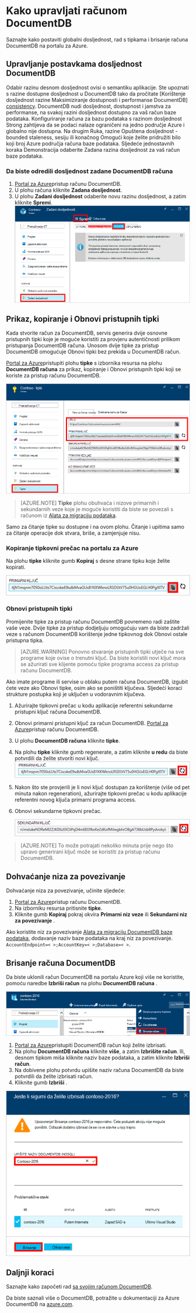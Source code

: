 <properties
    pageTitle="Upravljanje računom DocumentDB putem portala za Azure | Microsoft Azure"
    description="Saznajte kako upravljati računom DocumentDB putem portala za Azure. Vodič za na pomoću portala za Azure prikaz, kopiranje, brisanje i pristup računa."
    keywords="Azure Portal documentdb, azure, Microsoft azure"
    services="documentdb"
    documentationCenter=""
    authors="kirillg"
    manager="jhubbard"
    editor="cgronlun"/>

<tags
    ms.service="documentdb"
    ms.workload="data-services"
    ms.tgt_pltfrm="na"
    ms.devlang="na"
    ms.topic="article"
    ms.date="10/14/2016"
    ms.author="kirillg"/>

# <a name="how-to-manage-a-documentdb-account"></a>Kako upravljati računom DocumentDB

Saznajte kako postaviti globalni dosljednost, rad s tipkama i brisanje računa DocumentDB na portalu za Azure.

## <a id="consistency"></a>Upravljanje postavkama dosljednost DocumentDB

Odabir razinu desnom dosljednost ovisi o semantiku aplikacije. Ste upoznati s razine dostupne dosljednost u DocumentDB tako da pročitate [Korištenje dosljednost razine Maksimiziranje dostupnosti i performanse DocumentDB] [consistency]. DocumentDB nudi dosljednost, dostupnost i jamstva za performanse, na svakoj razini dosljednost dostupno za vaš račun baze podataka. Konfiguriranje računa za bazu podataka s razinom dosljednost Strong zahtijeva da se podaci nalaze ograničeni na jedno područje Azure i globalno nije dostupna. Na drugim Ruka, razine Opuštena dosljednost - bounded staleness, sesiju ili konačnog Omogući koje želite pridružiti bilo koji broj Azure područja računa baze podataka. Sljedeće jednostavnih koraka Demonstracija odaberite Zadana razina dosljednost za vaš račun baze podataka. 

### <a name="to-specify-the-default-consistency-for-a-documentdb-account"></a>Da biste odredili dosljednost zadane DocumentDB računa

1. [Portal za Azure](https://portal.azure.com/)pristup računu DocumentDB.
2. U plohu računa kliknite **Zadana dosljednost**.
3. U plohu **Zadani dosljednost** odaberite novu razinu dosljednost, a zatim kliknite **Spremi**.
    ![Zadani dosljednost sesiju][5]

## <a id="keys"></a>Prikaz, kopiranje i Obnovi pristupnih tipki
Kada stvorite račun za DocumentDB, servis generira dvije osnovne pristupnih tipki koje je moguće koristiti za provjeru autentičnosti prilikom pristupanja DocumentDB računa. Unosom dvije tipke za pristup DocumentDB omogućuje Obnovi tipki bez prekida u DocumentDB račun. 

[Portal za Azure](https://portal.azure.com/)pristupiti plohu **tipke** s izbornika resursa na plohu **DocumentDB računa** za prikaz, kopiranje i Obnovi pristupnih tipki koji se koriste za pristup računu DocumentDB.

![Portal snimka Azure, plohu tipke](./media/documentdb-manage-account/keys.png)

> [AZURE.NOTE] **Tipke** plohu obuhvaća i nizove primarnih i sekundarnih veze koje je moguće koristiti da biste se povezali s računom iz [Alata za migraciju podataka](documentdb-import-data.md).

Samo za čitanje tipke su dostupne i na ovom plohu. Čitanje i upitima samo za čitanje operacije dok stvara, briše, a zamjenjuje nisu.

### <a name="copy-an-access-key-in-the-azure-portal"></a>Kopiranje tipkovni prečac na portalu za Azure

Na plohu **tipke** kliknite gumb **Kopiraj** s desne strane tipku koje želite kopirati.

![Prikaz i kopiranje tipka za pristup portalu Azure plohu tipke](./media/documentdb-manage-account/copykeys.png)

### <a name="regenerate-access-keys"></a>Obnovi pristupnih tipki

Promijenite tipke za pristup računu DocumentDB povremeno radi zaštite vaše veze. Dvije tipke za pristup dodjeljuju omogućuju vam da biste zadržali veze s računom DocumentDB korištenje jedne tipkovnog dok Obnovi ostale pristupna tipka.

> [AZURE.WARNING] Ponovno stvaranje pristupnih tipki utječe na sve programe koje ovise o trenutni ključ. Da biste koristili novi ključ mora se ažurirati sve klijente pomoću tipke programa access za pristup računu DocumentDB.

Ako imate programe ili servise u oblaku putem računa DocumentDB, izgubit ćete veze ako Obnovi tipke, osim ako se poništiti ključeva. Sljedeći koraci strukture postupka koji je uključen u vodoravnim ključeva.

1. Ažurirajte tipkovni prečac u kodu aplikacije referentni sekundarne pristupni ključ računa DocumentDB.
2. Obnovi primarni pristupni ključ za račun DocumentDB. [Portal za Azure](https://portal.azure.com/)pristup računu DocumentDB.
3. U plohu **DocumentDB računa** kliknite **tipke**.
4. Na plohu **tipke** kliknite gumb regenerate, a zatim kliknite **u redu** da biste potvrdili da želite stvoriti novi ključ.
    ![Obnovi pristupnih tipki](./media/documentdb-manage-account/regenerate-keys.png)

5. Nakon što ste provjerili je li novi ključ dostupan za korištenje (više od pet minuta nakon regeneration), ažurirajte tipkovni prečac u kodu aplikacije referentni novog ključa primarni programa access.
6. Obnovi sekundarne tipkovni prečac.

    ![Obnovi pristupnih tipki](./media/documentdb-manage-account/regenerate-secondary-key.png)


> [AZURE.NOTE] To može potrajati nekoliko minuta prije nego što upravo generirani ključ može se koristiti za pristup računu DocumentDB.

## <a name="get-the--connection-string"></a>Dohvaćanje niza za povezivanje

Dohvaćanje niza za povezivanje, učinite sljedeće: 

1. [Portal za Azure](https://portal.azure.com)pristup računu DocumentDB.
2. Na izborniku resursa pritisnite **tipke**.
3. Kliknite gumb **Kopiraj** pokraj okvira **Primarni niz veze** ili **Sekundarni niz za povezivanje** . 

Ako koristite niz za povezivanje [Alata za migraciju DocumentDB baze podataka](documentdb-import-data.md), dodavanje naziv baze podataka na kraj niz za povezivanje. `AccountEndpoint=< >;AccountKey=< >;Database=< >`.

## <a id="delete"></a>Brisanje računa DocumentDB
Da biste uklonili račun DocumentDB na portalu Azure koji više ne koristite, pomoću naredbe **Izbriši račun** na plohu **DocumentDB računa** .

![Kako izbrisati račun DocumentDB na portalu za Azure](./media/documentdb-manage-account/deleteaccount.png)


1. [Portal za Azure](https://portal.azure.com/)pristupiti DocumentDB račun koji želite izbrisati.
2. Na plohu **DocumentDB računa** kliknite **više**, a zatim **Izbrišite račun**. Ili, desnom tipkom miša kliknite naziv baze podataka, a zatim kliknite **Izbriši račun**.
3. Na dobivene plohu potvrdu upišite naziv računa DocumentDB da biste potvrdili da želite izbrisati račun.
4. Kliknite gumb **Izbriši** .

![Kako izbrisati račun DocumentDB na portalu za Azure](./media/documentdb-manage-account/delete-account-confirm.png)

## <a id="next"></a>Daljnji koraci

Saznajte kako započeti rad [sa svojim računom DocumentDB](http://go.microsoft.com/fwlink/p/?LinkId=402364).

Da biste saznali više o DocumentDB, potražite u dokumentaciji za Azure DocumentDB na [azure.com](http://go.microsoft.com/fwlink/?LinkID=402319&clcid=0x409).


<!--Image references-->
[1]: ./media/documentdb-manage-account/documentdb_add_region-1.png
[2]: ./media/documentdb-manage-account/documentdb_add_region-2.png
[3]: ./media/documentdb-manage-account/documentdb_change_write_region-1.png
[4]: ./media/documentdb-manage-account/documentdb_change_write_region-2.png
[5]: ./media/documentdb-manage-account/documentdb_change_consistency-1.png
[6]: ./media/documentdb-manage-account/chooseandsaveconsistency.png

<!--Reference style links - using these makes the source content way more readable than using inline links-->
[bcdr]: https://azure.microsoft.com/documentation/articles/best-practices-availability-paired-regions/
[consistency]: https://azure.microsoft.com/documentation/articles/documentdb-consistency-levels/
[azureregions]: https://azure.microsoft.com/en-us/regions/#services
[offers]: https://azure.microsoft.com/en-us/pricing/details/documentdb/
